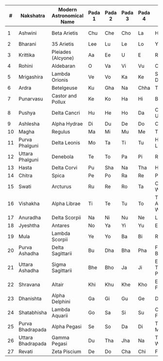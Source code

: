 | #  | Nakshatra          | Modern Astronomical Name | Pada 1 | Pada 2 | Pada 3 | Pada 4 | Symbol                     | Ruling Planet | Deity                |
|----|--------------------|--------------------------|--------|--------|--------|--------|----------------------------|---------------|----------------------|
| 1  | Ashwini            | Beta Arietis             | Chu    | Che    | Cho    | La     | Horse Head                 | Ketu          | Ashwini Kumaras      |
| 2  | Bharani            | 35 Arietis               | Lee    | Lu     | Le     | Lo     | Yoni (Womb)                | Venus         | Yama                 |
| 3  | Krittika           | Pleiades (Alcyone)       | Aa     | Ee     | U      | E      | Razor/Knife                | Sun           | Agni                 |
| 4  | Rohini             | Aldebaran                | O      | Va     | Vi     | Vu     | Cart/Chariot               | Moon          | Brahma               |
| 5  | Mrigashira         | Lambda Orionis           | Ve     | Vo     | Ka     | Ke     | Serpent/Head of Deer       | Mars          | Soma                 |
| 6  | Ardra              | Betelgeuse               | Ku     | Gha    | Na     | Chha   | Teardrop                   | Rahu          | Rudra                |
| 7  | Punarvasu          | Castor and Pollux        | Ke     | Ko     | Ha     | Hi     | Bow and Quiver             | Jupiter       | Aditi                |
| 8  | Pushya             | Delta Cancri             | Hu     | He     | Ho     | Da     | Cow’s Udder/Flower         | Saturn        | Brihaspati           |
| 9  | Ashlesha           | Alpha Hydrae             | Di     | Du     | De     | Do     | Coiled Serpent             | Mercury       | Nagas                |
| 10 | Magha              | Regulus                  | Ma     | Mi     | Mu     | Me     | Throne/Palankeen           | Ketu          | Pitris               |
| 11 | Purva Phalguni     | Delta Leonis             | Mo     | Ta     | Ti     | Tu     | Hammock/Front Legs of Bed  | Venus         | Bhaga                |
| 12 | Uttara Phalguni    | Denebola                 | Te     | To     | Pa     | Pi     | Rear Legs of Bed           | Sun           | Aryaman              |
| 13 | Hasta              | Delta Corvi              | Pu     | Sha    | Na     | Tha    | Hand/Palm                  | Moon          | Savitar              |
| 14 | Chitra             | Spica                    | Pe     | Po     | Ra     | Re     | Pearl/Jewel                | Mars          | Vishvakarma          |
| 15 | Swati              | Arcturus                 | Ru     | Re     | Ro     | Ta     | Coral/Sapling in Wind      | Rahu          | Vayu                 |
| 16 | Vishakha           | Alpha Librae             | Ti     | Te     | Tu     | To     | Triumphal Arch/Potter’s Wheel | Jupiter    | Indra-Agni           |
| 17 | Anuradha           | Delta Scorpii            | Na     | Ni     | Nu     | Ne     | Lotus/Umbrella             | Saturn        | Mitra                |
| 18 | Jyeshtha           | Antares                  | No     | Ya     | Yi     | Yu     | Earring/Umbrella           | Mercury       | Indra                |
| 19 | Mula               | Lambda Scorpii           | Ye     | Yo     | Ba     | Bi     | Roots/Tail of Lion         | Ketu          | Nirriti              |
| 20 | Purva Ashadha      | Delta Sagittarii         | Bu     | Dha    | Bha    | Pha    | Fan/Winnowing Basket       | Venus         | Apah                 |
| 21 | Uttara Ashadha     | Sigma Sagittarii         | Bhe    | Bho    | Ja     | Ji     | Elephant Tusk/Mango Plank  | Sun           | Vishvadevas          |
| 22 | Shravana           | Altair                   | Khi    | Khu    | Khe    | Kho    | Ear/Three Footprints       | Moon          | Vishnu               |
| 23 | Dhanishta          | Alpha Delphini           | Ga     | Gi     | Gu     | Ge     | Drum/Flute                 | Mars          | Vasus                |
| 24 | Shatabhisha        | Lambda Aquarii           | Go     | Sa     | Si     | Su     | Circle/1000 Flowers        | Rahu          | Varuna               |
| 25 | Purva Bhadrapada   | Alpha Pegasi             | Se     | So     | Da     | Di     | Two-Faced Man/Sword        | Jupiter       | Aja Ekapada          |
| 26 | Uttara Bhadrapada  | Gamma Pegasi             | Du     | Tha    | Jha    | Na     | Twins/Serpent in Water     | Saturn        | Ahirbudhnya          |
| 27 | Revati             | Zeta Piscium             | De     | Do     | Cha    | Chi    | Fish/Drum                  | Mercury       | Pushan               |